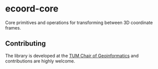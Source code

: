 # ecoord-core

Core primitives and operations for transforming between 3D coordinate frames.

## Contributing

The library is developed at the [TUM Chair of Geoinformatics](https://github.com/tum-gis) and contributions are highly welcome.
